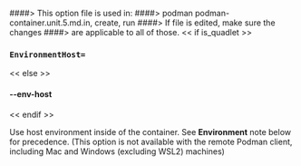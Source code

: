 ####> This option file is used in:
####>   podman podman-container.unit.5.md.in, create, run
####> If file is edited, make sure the changes
####> are applicable to all of those.
<< if is_quadlet >>
### `EnvironmentHost=`
<< else >>
#### **--env-host**
<< endif >>

Use host environment inside of the container. See **Environment** note below for precedence. (This option is not available with the remote Podman client, including Mac and Windows (excluding WSL2) machines)
